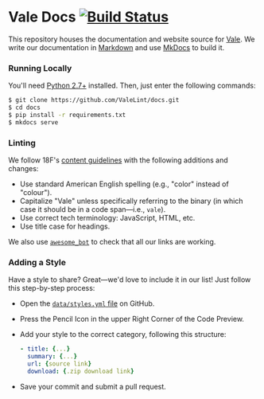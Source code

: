 # Vale Docs [![Build Status](https://travis-ci.org/ValeLint/docs.svg?branch=master)](https://travis-ci.org/ValeLint/docs)

This repository houses the documentation and website source for [Vale](https://github.com/ValeLint/vale). We write our documentation in [Markdown](http://commonmark.org/) and use [MkDocs](http://www.mkdocs.org/) to build it.

### Running Locally

You'll need [Python 2.7+](https://www.python.org/downloads/) installed. Then, just enter the following commands:

```bash
$ git clone https://github.com/ValeLint/docs.git
$ cd docs
$ pip install -r requirements.txt
$ mkdocs serve
```

### Linting

We follow 18F's [content guidelines](https://pages.18f.gov/content-guide/) with the following additions and changes:

<!-- vale off -->

- Use standard American English spelling (e.g., "color" instead of "colour").
- Capitalize "Vale" unless specifically referring to the binary (in which case it should be in a code span&mdash;i.e., `vale`).
- Use correct tech terminology: JavaScript, HTML, etc.
- Use title case for headings.

We also use [`awesome_bot`](https://github.com/dkhamsing/awesome_bot) to check that all our links are working.

### Adding a Style

Have a style to share? Great&mdash;we'd love to include it in our list! Just follow this step-by-step process:

- Open the [`data/styles.yml` file](https://github.com/ValeLint/docs/blob/master/data/styles.yml) on GitHub.
- Press the Pencil Icon in the upper Right Corner of the Code Preview.
- Add your style to the correct category, following this structure:

    ```yml
    - title: {...}
      summary: {...}
      url: {source link}
      download: {.zip download link}
    ```

- Save your commit and submit a pull request.

